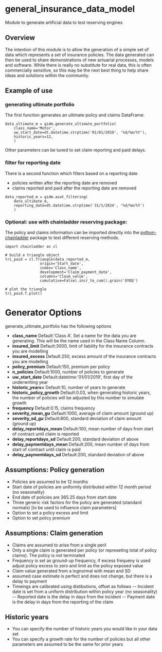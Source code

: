 # general_insurance_data_model
Module to generate artificial data to test reserving engines

## Overview
The intention of this module is to allow the generation of a simple set of data which represents a set of insurance policies. The data generated can then be used to share demonstrations of new actuarial processes, models and software.
While there is really no substitute for real data, this is often commercially sensitive, so this may be the next best thing to help share ideas and solutions within the community.


## Example of use

### generating ultimate portfolio
The first function generates an ultimate policy and claims DataFrame:
```
data_ultimate_m = gidm.generate_ultimate_portfolio(
    class_name='Motor', 
    uw_start_date=dt.datetime.strptime('01/01/2019', '%d/%m/%Y'),
    historic_years=12,
    )
```
Other parameters can be tuned to set claim reporting and paid delays.

### filter for reporting date

There is a second function which filters based on a reporting date
- policies written after the reporting date are removed
- claims reported and paid after the reporting date are removed
```
data_reported_m = gidm.asat_filtering(
    data_ultimate_m,
    reporting_date=dt.datetime.strptime('31/1/2024', '%d/%m/%Y')
    )
```

### Optional: use with chainladder reserving package:
The policy and claims information can be imported directly into the [python-chainladder](https://chainladder-python.readthedocs.io/en/latest/intro.html) package to test different reserving methods.

```
import chainladder as cl

# build a triangle object
tri_paid = cl.Triangle(data_reported_m, 
                origin='Start_date',
                index='Class_name',
                development='Claim_payment_date',
                columns='Claim_value',
                cumulative=False).incr_to_cum().grain('OYDQ')

# plot the triangle
tri_paid.T.plot()

```

# Generator Options

generate_ultimate_portfolio has the following options

- **class_name** Default:'Class A'. Set a name for the data you are generating. This will be the name used in the Class Name Column.
- **insured_limit** Default:3000, limit of liability for the insurance contracts you are modelling
- **insured_excess** Default:250, excess amount of the insurance contracts you are modelling
- **policy_premium** Default:150, premium per policy
- **n_policies** Default:1000, number of policies to generate
- **uw_start_date** Default:datetime:'01/01/2019', first day of the underwriting year
- **historic_years=** Default:10, number of years to generate
- **historic_policy_growth** Default:0.03, when generating historic years, the number of policies will be adjusted by this number to simulate growth
- **frequency** Default:0.15, claims frequency
- **severity_mean_gu** Default:1000, average of claim amount (ground up)
- **severity_sd_gu** Default:800, standard deviation of claim amount (ground up)
- **delay_reportdays_mean** Default:100, mean number of days from start of contract until claim is reported
- **delay_reportdays_sd** Default:200, standard deviation of above
- **delay_paymentdays_mean** Default:200, mean number of days from start of contract until claim is paid
- **delay_paymentdays_sd** Default:200, standard deviation of above


## Assumptions: Policy generation
- Policies are assumed to be 12 months
- Start date of policies are uniformly distributed within 12 month period (no seasonality)
- End date of policies are 365.25 days from start date
- Three generic risk factors for the policy are generated (standard normals) [to be used to influence claim parameters]
- Option to set a policy excess and limit
- Option to set policy premium

## Assumptions: Claim generation
- Claims are assumed to arise from a single peril
- Only a single claim is generated per policy (or represeting total of policy claims). The policy is not terminated
- Frequency is set as ground-up frequency, if excess frequeny is used adjust policy excess to zero and limit as the policy exposed value
- Claim value generated from a lognormal with mean and SD
- assumed case estimate is perfect and does not change, but there is a delay to payment
- Timeings are calibrated using distibutions, offset as follows
-- Incident date is set from a uniform distribution within policy year (no seasonality)
-- Reported date is the delay in days from the incident
-- Payment date is the delay in days from the reporting of the claim

## Historic years
- You can specify the number of historic years you would like in your data set
- You can specify a growth rate for the number of policies but all other parameters are assumed to be the same for prior years


